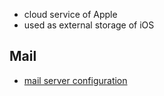 * cloud service of Apple
* used as external storage of iOS

## Mail
* [mail server configuration](http://support.apple.com/kb/HT4864)
